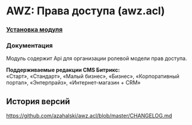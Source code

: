 # AWZ: Права доступа (awz.acl)

### [Установка модуля](https://github.com/azahalski/awz.acl/tree/main/docs/install.md)

### Документация


<!-- desc-start -->

Модуль содержит Api для организации ролевой модели прав доступа.

**Поддерживаемые редакции CMS Битрикс:**<br>
«Старт», «Стандарт», «Малый бизнес», «Бизнес», «Корпоративный портал», «Энтерпрайз», «Интернет-магазин + CRM»

<!-- desc-end -->

<!-- cl-start -->
## История версий

https://github.com/azahalski/awz.acl/blob/master/CHANGELOG.md

<!-- cl-end -->